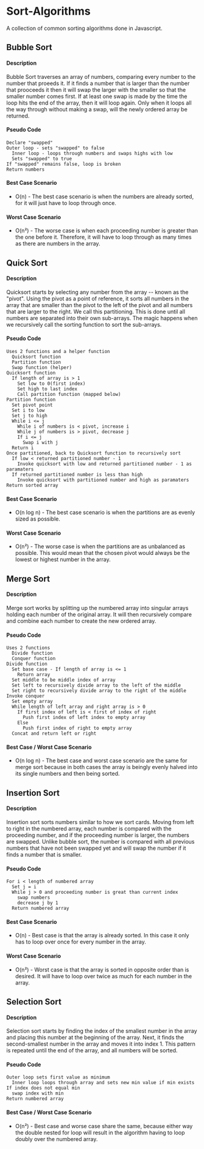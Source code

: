 # Sort-Algorithms
A collection of common sorting algorithms done in Javascript.

## Bubble Sort
#### Description
Bubble Sort traverses an array of numbers, comparing every number to the number that proeeds it. If it finds a number that is larger than the number that prooceeds it then it will swap the larger with the smaller so that the smaller number comes first. If at least one swap is made by the time the loop hits the end of the array, then it will loop again. Only when it loops all the way through without making a swap, will the newly ordered array be returned.

#### Pseudo Code
```
Declare "swapped"
Outer loop - sets "swapped" to false
  Inner loop - loops through numbers and swaps highs with low
  Sets "swapped" to true
If "swapped" remains false, loop is broken
Return numbers

```

#### Best Case Scenario
- O(n) -
The best case scenario is when the numbers are already sorted, for it will just have to loop through once.


#### Worst Case Scenario
- O(n²) -
The worse case is when each proceeding number is greater than the one before it. Therefore, it will have to loop through as many times as there are numbers in the array.


## Quick Sort
#### Description
Quicksort starts by selecting any number from the array -- known as the "pivot". Using the pivot as a point of reference, it sorts all numbers in the array that are smaller than the pivot to the left of the pivot and all numbers that are larger to the right. We call this partitioning. This is done until all numbers are separated into their own sub-arrays. The magic happens when we recursively call the sorting function to sort the sub-arrays.

#### Pseudo Code
```
Uses 2 functions and a helper function
  Quicksort function
  Partition function
  Swap function (helper)
Quicksort function
  If length of array is > 1
    Set low to 0(first index)
    Set high to last index
    Call partition function (mapped below)
Partition function
  Set pivot point
  Set i to low
  Set j to high
  While i <= j
    While i of numbers is < pivot, increase i
    While j of numbers is > pivot, decrease j
    If i <= j
      Swap i with j
  Return i
Once partitioned, back to Quicksort function to recursively sort
  If low < returned partitioned number - 1
    Invoke quicksort with low and returned partitioned number - 1 as paramaters
  If returned partitioned number is less than high
    Invoke quicksort with partitioned number and high as paramaters
Return sorted array

```

#### Best Case Scenario
- O(n log n) -
The best case scenario is when the partitions are as evenly sized as possible.



#### Worst Case Scenario
- O(n²) -
The worse case is when the partitions are as unbalanced as possible. This would mean that the chosen pivot would always be the lowest or highest number in the array.



## Merge Sort
#### Description
Merge sort works by splitting up the numbered array into singular arrays holding each number of the original array. It will then recursively compare and combine each number to create the new ordered array.

#### Pseudo Code
```
Uses 2 functions
  Divide function
  Conquer function
Divide function
  Set base case - If length of array is <= 1
    Return array
  Set middle to be middle index of array
  Set left to recursively divide array to the left of the middle
  Set right to recursively divide array to the right of the middle
Invoke conquer
  Set empty array
  While length of left array and right array is > 0
    If first index of left is < first of index of right
      Push first index of left index to empty array
    Else
      Push first index of right to empty array
  Concat and return left or right

```

#### Best Case / Worst Case Scenario
- O(n log n) -
The best case and worst case scenario are the same for merge sort because in both cases the array is beingly evenly halved into its single numbers and then being sorted.



## Insertion Sort
#### Description
Insertion sort sorts numbers similar to how we sort cards. Moving from left to right in the numbered array, each number is compared with the proceeding number, and if the proceeding number is larger, the numbers are swapped. Unlike bubble sort, the number is compared with all previous numbers that have not been swapped yet and will swap the number if it finds a number that is smaller.

#### Pseudo Code
```
For i < length of numbered array
  Set j = i
  While j > 0 and proceeding number is great than current index
    swap numbers
    decrease j by 1
  Return numbered array

```

#### Best Case Scenario
- O(n) -
Best case is that the array is already sorted. In this case it only has to loop over once for every number in the array.



#### Worst Case Scenario
- O(n²) -
Worst case is that the array is sorted in opposite order than is desired. It will have to loop over twice as much for each number in the array.


## Selection Sort
#### Description
Selection sort starts by finding the index of the smallest number in the array and placing this number at the beginning of the array. Next, it finds the second-smallest number in the array and moves it into index 1. This pattern is repeated until the end of the array, and all numbers will be sorted.

#### Pseudo Code
```
Outer loop sets first value as minimum
  Inner loop loops through array and sets new min value if min exists
If index does not equal min
  swap index with min
Return numbered array
```

#### Best Case / Worst Case Scenario
- O(n²) -
Best case and worse case share the same, because either way the double nested for loop will result in the algorithm having to loop doubly over the numbered array.